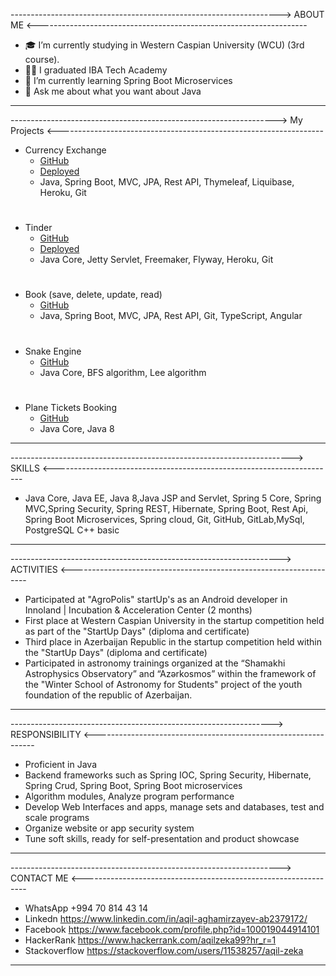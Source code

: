 ------------------------------------------------------------------->          ABOUT ME          <-------------------------------------------------------------------

- 🎓 I’m currently studying in Western Caspian University (WCU) (3rd course).
- 👨‍💻 I graduated IBA Tech Academy 
- 🌱 I’m currently learning Spring Boot Microservices
- 💬 Ask me about what you want about Java

--------------------------------------------------------------------------------------------------------------------------------------------------------------------------

------------------------------------------------------------------>           My Projects           <------------------------------------------------------------------


- Currency Exchange
  - [GitHub](https://github.com/Aqilzeka/currency-converter)
  - [Deployed](https://calm-savannah-70817.herokuapp.com)
  -  Java, Spring Boot, MVC, JPA, Rest API, Thymeleaf, Liquibase, Heroku, Git
#  
- Tinder
  - [GitHub](https://github.com/Aqilzeka/step-project-tinder) 
  - [Deployed](https://dry-inlet-94203.herokuapp.com/login)
  -  Java Core, Jetty Servlet, Freemaker, Flyway, Heroku, Git
#
- Book (save, delete, update, read)
  - [GitHub](https://github.com/Aqilzeka/book-app) 
  -  Java, Spring Boot, MVC, JPA, Rest API, Git, TypeScript, Angular
#
- Snake Engine
  - [GitHub](https://github.com/Aqilzeka/snake-engine) 
  -  Java Core, BFS algorithm, Lee algorithm
#  
- Plane Tickets Booking
  - [GitHub](https://github.com/Aqilzeka/StepProjectBooking) 
  -  Java Core, Java 8
  
--------------------------------------------------------------------------------------------------------------------------------------------------------------------------

---------------------------------------------------------------------->           SKILLS           <----------------------------------------------------------------------

- Java Core, Java EE, Java 8,Java JSP and Servlet, Spring 5 Core, Spring MVC,Spring Security, Spring REST,
Hibernate, Spring Boot, Rest Api, Spring Boot Microservices, Spring cloud, Git, GitHub, GitLab,MySql, PostgreSQL
C++ basic
--------------------------------------------------------------------------------------------------------------------------------------------------------------------------



------------------------------------------------------------------->         ACTIVITIES          <-------------------------------------------------------------------

- Participated at "AgroPolis" startUp's as an Android developer in Innoland | Incubation & Acceleration Center (2 months)
- First place at Western Caspian University in the startup competition held as part of the "StartUp Days" (diploma and certificate)
- Third place in Azerbaijan Republic in the startup competition held within the "StartUp Days" (diploma and certificate)
- Participated in astronomy trainings organized at the “Shamakhi Astrophysics Observatory” and “Azərkosmos” within the 
framework of the "Winter School of Astronomy for Students" project of the youth foundation of the republic of Azerbaijan.


--------------------------------------------------------------------------------------------------------------------------------------------------------------------------



----------------------------------------------------------------->       RESPONSIBILITY       <---------------------------------------------------------------

- Proficient in Java
- Backend frameworks such as Spring IOC, Spring Security, Hibernate, Spring Crud, Spring Boot, Spring Boot microservices
- Algorithm modules, Analyze program performance
- Develop Web Interfaces and apps, manage sets and databases, test and scale programs
- Organize website or app security system
- Tune soft skills, ready for self-presentation and product showcase 

--------------------------------------------------------------------------------------------------------------------------------------------------------------------------



------------------------------------------------------------------->       CONTACT ME       <----------------------------------------------------------------

- WhatsApp +994 70 814 43 14
- Linkedn https://www.linkedin.com/in/aqil-aghamirzayev-ab2379172/
- Facebook https://www.facebook.com/profile.php?id=100019044914101
- HackerRank https://www.hackerrank.com/aqilzeka99?hr_r=1
- Stackoverflow https://stackoverflow.com/users/11538257/aqil-zeka

--------------------------------------------------------------------------------------------------------------------------------------------------------------------------







